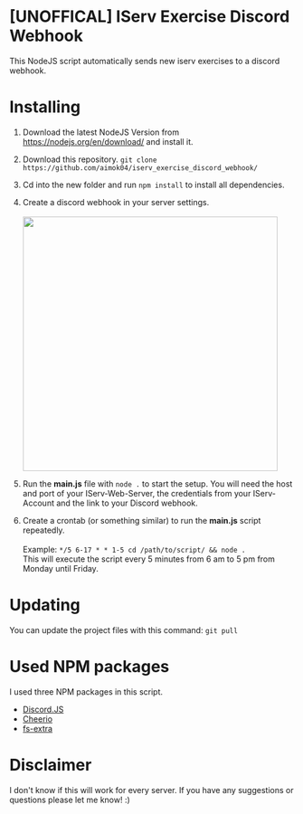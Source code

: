 # [UNOFFICAL] IServ Exercise Discord Webhook
This NodeJS script automatically sends new iserv exercises to a discord webhook.

# Installing
  1. Download the latest NodeJS Version from https://nodejs.org/en/download/ and install it.
  2. Download this repository. `git clone https://github.com/aimok04/iserv_exercise_discord_webhook/`
  3. Cd into the new folder and run `npm install` to install all dependencies.
  4. Create a discord webhook in your server settings.<br><br>
    <img src="https://media.giphy.com/media/N59N9NJI6SVhegfWph/giphy.gif" width="450"></img>


  5. Run the **main.js** file with `node .` to start the setup. You will need the host and port of your IServ-Web-Server, the credentials from your IServ-Account and the link to your Discord webhook.
  6. Create a crontab (or something similar) to run the **main.js** script repeatedly.
<br><br>Example: `*/5 6-17 * * 1-5 cd /path/to/script/ && node .`<br>
This will execute the script every 5 minutes from 6 am to 5 pm from Monday until Friday.

# Updating
You can update the project files with this command: `git pull`

# Used NPM packages
I used three NPM packages in this script.
* [Discord.JS](https://github.com/discordjs/discord.js)
* [Cheerio](https://github.com/cheeriojs/cheerio)
* [fs-extra](https://github.com/jprichardson/node-fs-extra)

# Disclaimer
I don't know if this will work for every server. If you have any suggestions or questions please let me know! :)
<!-- VERSION: 5 -->
